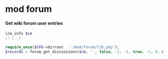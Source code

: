 # mod forum

#### Get wiki forum user entries

```php
\cm_info $cm
// [..]

require_once($CFG->dirroot . '/mod/forum/lib.php');
$records = forum_get_discussions($cm, '', false, -1, -1, true, -1, 0, FORUM_POSTS_ALL_USER_GROUPS, 0);
                
```

